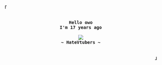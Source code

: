 <p align="left"><strong><samp>「</samp></strong></p>
    <p align="center">
      <samp><br>
            <b>
              Hello owo
              <br />
              I'm 17 years ago
            </b>
        <br>
        <br>
          <image src="https://readme-typing-svg.herokuapp.com/?font=Iosevka&size=16&color=64FFDA&center=true&width=410&height=45&lines=I%27ve+emotional+dependency+on+vtubers">
        <br>
            <b>
            ~ HateVtubers ~
            </b>
        <br>
      </samp><br>
    </p>
<p align="right"><strong><samp>」</samp></strong></p>
<!-- inspired by https://github.com/ner0z/ner0z -->

